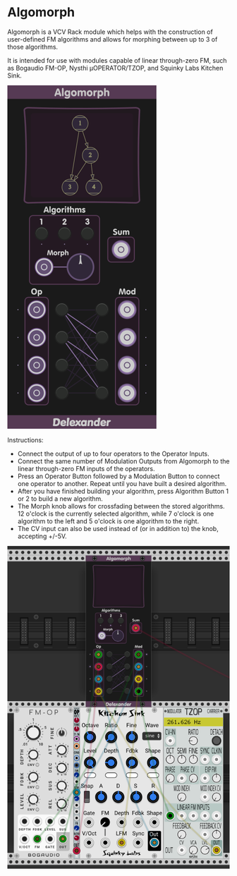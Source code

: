 # Algomorph
Algomorph is a VCV Rack module which helps with the construction of user-defined FM algorithms and allows for morphing between up to 3 of those algorithms.  

It is intended for use with modules capable of linear through-zero FM, such as Bogaudio FM-OP, Nysthi µOPERATOR/TZOP, and Squinky Labs Kitchen Sink.

![Algomorph](<res/Algomorph Components.png>)

Instructions:

* Connect the output of up to four operators to the Operator Inputs.  
* Connect the same number of Modulation Outputs from Algomorph to the linear through-zero FM inputs of the operators.  
* Press an Operator Button followed by a Modulation Button to connect one operator to another. Repeat until you have built a desired algorithm.  
* After you have finished building your algorithm, press Algorithm Button 1 or 2 to build a new algorithm.  
* The Morph knob allows for crossfading between the stored algorithms. 12 o'clock is the currently selected algorithm, while 7 o'clock is one algorithm to the left and 5 o'clock is one algorithm to the right.  
* The CV input can also be used instead of (or in addition to) the knob, accepting +/-5V.

![Example](res/AlgomorphOperators.png)
